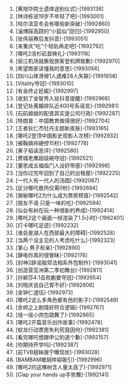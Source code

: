 
1. [黄旭华院士遗体送别仪式]-[1993138]
1. [林诗栋说19岁不年轻了吧]-[1993001]
1. [哈尔滨亚冬会有哪些新突破]-[1992860]
1. [淄博踩高跷的“小狐仙”回归]-[1992950]
1. [张伟丽赛后发抖音]-[1993051]
1. [来重庆“吃”个轻轨再走吧]-[1992792]
1. [哪吒2洛杉矶首映礼]-[1993118]
1. [丽江机场就撕毁旅客登机牌致歉]-[1992970]
1. [希望商家读懂我的意思]-[1993056]
1. [四川山体滑坡1人遇难28人失联]-[1991658]
1. [Vitality夺冠]-[1993010]
1. [有金终止妊娠]-[1992997]
1. [收到了金智秀入驻抖音提醒]-[1992968]
1. [登记处离婚排队近400号系谣言]-[1992981]
1. [石矶娘娘的配音其实是公司行政]-[1992287]
1. [特朗普：中国教育做得很好]-[1992704]
1. [王者狄仁杰牡丹主题新皮肤]-[1993165]
1. [哪吒2登顶中国影史观影人次榜]-[1992932]
1. [被鞠婧祎硬控15秒]-[1992778]
1. [黄子韬读恶评]-[1992580]
1. [费城老鹰超级碗夺冠]-[1992521]
1. [董思成五福临门人设好带感]-[1992998]
1. [当你过完年回到了自己的出租屋]-[1992225]
1. [一代人有一代人的汤圆]-[1992067]
1. [区分哪吒敖丙仅需0秒]-[1992694]
1. [揭秘哪吒2为什么成为票房榜首]-[1992542]
1. [朋友不语 只是一味的吃]-[1992594]
1. [仙台有树在玩一种很新的养成]-[1992414]
1. [哪吒2这个画面一帧渲染了1.5小时]-[1992401]
1. [打卡哪吒足迹]-[1992232]
1. [谁会是湖人在西部最大的障碍]-[1992528]
1. [当两个没主见的人考虑吃什么]-[1992323]
1. [掌心 男子和亲]-[1992890]
1. [静电你真的很冒昧]-[1992176]
1. [封神2辟谣殷郊法相系外包制作]-[1993041]
1. [创造营亚洲第二季初舞台]-[1992811]
1. [孙颖莎4:1击败蒯曼夺冠]-[1992654]
1. [刘晓庆说自己胃不好]-[1992606]
1. [金钟仁退伍]-[1992973]
1. [哪吒2这么多角色都有他的影子]-[1992549]
1. [余烬之上剧情好符合逻辑]-[1992767]
1. [瑶一瑶小肉包跳舞了]-[1992665]
1. [哪吒2开篇音乐创作故事]-[1992478]
1. [蛟龙行动票房失利究竟因何]-[1992381]
1. [看完哪吒想跟申公豹道个歉]-[1992157]
1. [你期待开学吗]-[1992387]
1. [前TVB甜妹唐宁曝现状]-[1993028]
1. [BAMBAM被胡烨韬吸引]-[1992996]
1. [哪吒2的这棵树含人量太高了]-[1992971]
1. [Clap your hands up手势舞]-[1992141]